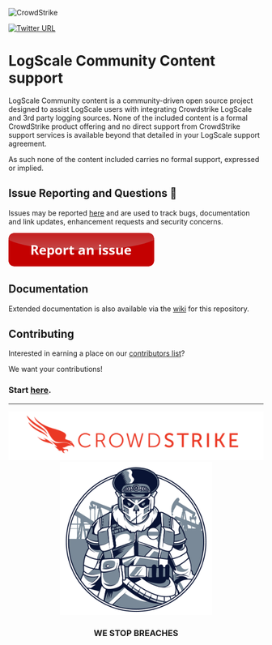 ![CrowdStrike](https://www.crowdstrike.com/wp-content/uploads/2022/09/CS_Logo_2022_In-Line_All-Red_RGB.png)

[![Twitter URL](https://img.shields.io/twitter/url?label=Follow%20%40CrowdStrike&style=social&url=https%3A%2F%2Ftwitter.com%2FCrowdStrike)](https://twitter.com/CrowdStrike)

# LogScale Community Content support
LogScale Community content is a community-driven open source project designed to assist LogScale users with integrating Crowdstrike LogScale and 3rd party logging sources. None of the included content is a formal CrowdStrike product offering and no direct support from CrowdStrike support services is available beyond that detailed in your LogScale support agreement.

As such none of the content included carries no formal support, expressed or implied.

<!-- disabled for now
If/when this repo is moved to Crowdstrike account and Discussions are enabled we can have a similar discussion forum

- [Issue Reporting and Questions](#issue-reporting-and-questions-bug)
- [Community Forums](#community-forums)
- [Documentation](#documentation)
- [Contributing](#contributing)
-->
## Issue Reporting and Questions :bug:

Issues may be reported [here](https://github.com/nthnthcandrew/Falcon-Logscale-Community-Content/issues/new/choose) and are used to track bugs, documentation and link updates, enhancement requests and security concerns. 

[![Report Issue](https://raw.githubusercontent.com/nthnthcandrew/Falcon-Logscale-Community-Content/main/docs/asset/report-issue.png)](https://github.com/nthnthcandrew/Falcon-Logscale-Community-Content/issues/new/choose)

<!-- discussions currently disabled
Find out if anyone else in the community is experiencing the same issue on our [discussion board](#community-forums). 
Your questions are welcome, please submit them to the [Q&A section](https://github.com/nthnthcandrew/Falcon-Logscale-Community-Content/discussions?discussions_q=category%3AQ%26A).

[![Discussions](https://raw.githubusercontent.com/nthnthcandrew/Falcon-Logscale-Community-Content/main/docs/asset/ask-a-question.png)](https://github.com/nthnthcandrew/Falcon-Logscale-Community-Content/discussions?discussions_q=category%3AQ%26A)

Not sure which one to choose? :thinking:

Issue reports that do not result in a bug finding, documentation or link update, security alert, or enhancement request are converted into discussions. Discussions that relate to potential errors, documentation and link updates, security concerns or enhancement requests will result in the generation of an issue report. Either button should get the job done.

## Community Forums
The discussion board for this repository also provides the community with means to communicate regarding [enhancements ideas](https://github.com/nthnthcandrew/Falcon-Logscale-Community-Content/discussions?discussions_q=category%3AIdeas), [integration examples](https://github.com/nthnthcandrew/Falcon-Logscale-Community-Content/discussions/496) and [new releases](https://github.com/nthnthcandrew/Falcon-Logscale-Community-Content/discussions?discussions_q=category%3A%22Show+and+tell%22).
-->
## Documentation
Extended documentation is also available via the [wiki](https://github.com/nthnthcandrew/Falcon-Logscale-Community-Content/wiki) for this repository.

## Contributing
Interested in earning a place on our [contributors list](https://github.com/nthnthcandrew/Falcon-Logscale-Community-Content/blob/main/AUTHORS.md#contributors)?

We want your contributions!

### Start [here](https://github.com/nthnthcandrew/Falcon-Logscale-Community-Content/blob/main/CONTRIBUTING.md).

---


<p align="center"><img src="https://raw.githubusercontent.com/nthnthcandrew/Falcon-Logscale-Community-Content/main/docs/asset/cs-logo-footer.png"><BR/><img width="300px" src="https://raw.githubusercontent.com/nthnthcandrew/Falcon-Logscale-Community-Content/main/docs/asset/adversary-bear-1.png"></P>
<h3><P align="center">WE STOP BREACHES</P></h3>

